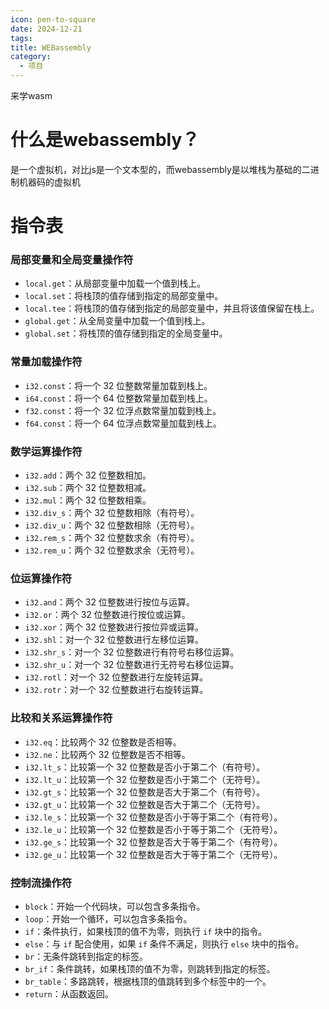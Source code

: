 ```yaml
---
icon: pen-to-square
date: 2024-12-21
tags: 
title: WEBassembly
category:
  - 项目
---
```

来学wasm
# 什么是webassembly？
是一个虚拟机，对比js是一个文本型的，而webassembly是以堆栈为基础的二进制机器码的虚拟机

# 指令表

### 局部变量和全局变量操作符
- `local.get`：从局部变量中加载一个值到栈上。
- `local.set`：将栈顶的值存储到指定的局部变量中。
- `local.tee`：将栈顶的值存储到指定的局部变量中，并且将该值保留在栈上。
- `global.get`：从全局变量中加载一个值到栈上。
- `global.set`：将栈顶的值存储到指定的全局变量中。

### 常量加载操作符
- `i32.const`：将一个 32 位整数常量加载到栈上。
- `i64.const`：将一个 64 位整数常量加载到栈上。
- `f32.const`：将一个 32 位浮点数常量加载到栈上。
- `f64.const`：将一个 64 位浮点数常量加载到栈上。

### 数学运算操作符
- `i32.add`：两个 32 位整数相加。
- `i32.sub`：两个 32 位整数相减。
- `i32.mul`：两个 32 位整数相乘。
- `i32.div_s`：两个 32 位整数相除（有符号）。
- `i32.div_u`：两个 32 位整数相除（无符号）。
- `i32.rem_s`：两个 32 位整数求余（有符号）。
- `i32.rem_u`：两个 32 位整数求余（无符号）。

### 位运算操作符
- `i32.and`：两个 32 位整数进行按位与运算。
- `i32.or`：两个 32 位整数进行按位或运算。
- `i32.xor`：两个 32 位整数进行按位异或运算。
- `i32.shl`：对一个 32 位整数进行左移位运算。
- `i32.shr_s`：对一个 32 位整数进行有符号右移位运算。
- `i32.shr_u`：对一个 32 位整数进行无符号右移位运算。
- `i32.rotl`：对一个 32 位整数进行左旋转运算。
- `i32.rotr`：对一个 32 位整数进行右旋转运算。

### 比较和关系运算操作符
- `i32.eq`：比较两个 32 位整数是否相等。
- `i32.ne`：比较两个 32 位整数是否不相等。
- `i32.lt_s`：比较第一个 32 位整数是否小于第二个（有符号）。
- `i32.lt_u`：比较第一个 32 位整数是否小于第二个（无符号）。
- `i32.gt_s`：比较第一个 32 位整数是否大于第二个（有符号）。
- `i32.gt_u`：比较第一个 32 位整数是否大于第二个（无符号）。
- `i32.le_s`：比较第一个 32 位整数是否小于等于第二个（有符号）。
- `i32.le_u`：比较第一个 32 位整数是否小于等于第二个（无符号）。
- `i32.ge_s`：比较第一个 32 位整数是否大于等于第二个（有符号）。
- `i32.ge_u`：比较第一个 32 位整数是否大于等于第二个（无符号）。

### 控制流操作符
- `block`：开始一个代码块，可以包含多条指令。
- `loop`：开始一个循环，可以包含多条指令。
- `if`：条件执行，如果栈顶的值不为零，则执行 `if` 块中的指令。
- `else`：与 `if` 配合使用，如果 `if` 条件不满足，则执行 `else` 块中的指令。
- `br`：无条件跳转到指定的标签。
- `br_if`：条件跳转，如果栈顶的值不为零，则跳转到指定的标签。
- `br_table`：多路跳转，根据栈顶的值跳转到多个标签中的一个。
- `return`：从函数返回。
